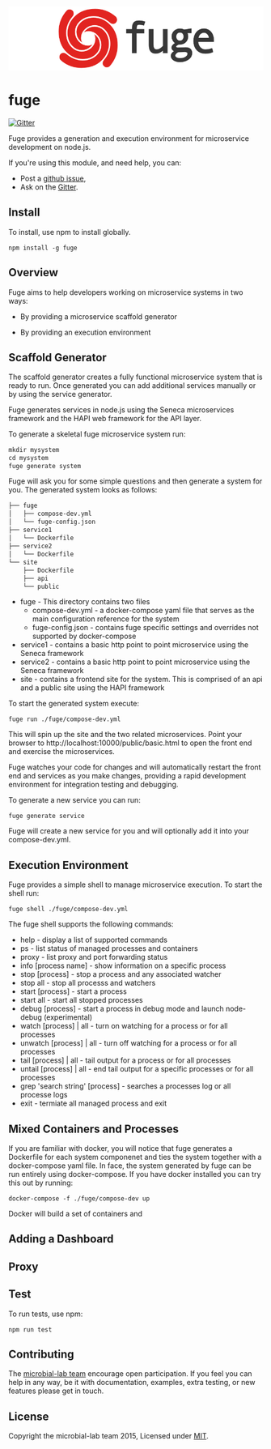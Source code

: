 ![fuge-logo](./assets/fuge-logo.png)

# fuge
[![Gitter][gitter-badge]][gitter-url]

Fuge provides a generation and execution environment for microservice development on node.js.

If you're using this module, and need help, you can:

- Post a [github issue][],
- Ask on the [Gitter][gitter-url].

## Install
To install, use npm to install globally.

```
npm install -g fuge
```

## Overview
Fuge aims to help developers working on microservice systems in two ways:

- By providing a microservice scaffold generator

- By providing an execution environment

## Scaffold Generator
The scaffold generator creates a fully functional microservice system that is ready to run. Once generated you can add additional services manually or by using the service generator.

Fuge generates services in node.js using the Seneca microservices framework and the HAPI web framework for the API layer.

To generate a skeletal fuge microservice system run:

```
mkdir mysystem
cd mysystem
fuge generate system
```

Fuge will ask you for some simple questions and then generate a system for you. The generated system looks as follows:

```
├── fuge
│   ├── compose-dev.yml
│   └── fuge-config.json
├── service1
│	└── Dockerfile
├── service2
│	└── Dockerfile
└── site
	├── Dockerfile
    ├── api
    └── public
```

* fuge - This directory contains two files
  * compose-dev.yml - a docker-compose yaml file that serves as the main configuration reference for the system
  * fuge-config.json - contains fuge specific settings and overrides not supported by docker-compose
* service1 - contains a basic http point to point microservice using the Seneca framework
* service2 - contains a basic http point to point microservice using the Seneca framework
* site - contains a frontend site for the system. This is comprised of an api and a public site using the HAPI framework

To start the generated system execute:

```
fuge run ./fuge/compose-dev.yml
```

This will spin up the site and the two related microservices. Point your browser to http://localhost:10000/public/basic.html to open the front end
and exercise the microservices.

Fuge watches your code for changes and will automatically restart the front end and services as you make changes, providing a rapid development environment for integration testing and debugging.

To generate a new service you can run:

```
fuge generate service
```

Fuge will create a new service for you and will optionally add it into your compose-dev.yml.

## Execution Environment
Fuge provides a simple shell to manage microservice execution. To start the shell run:

```
fuge shell ./fuge/compose-dev.yml
```

The fuge shell supports the following commands:

* help - display a list of supported commands
* ps - list status of managed processes and containers
* proxy - list proxy and port forwarding status
* info [process name] - show information on a specific process
* stop [process] - stop a process and any associated watcher
* stop all - stop all processs and watchers
* start [process] - start a process
* start all - start all stopped processes
* debug [process] - start a process in debug mode and launch node-debug (experimental)
* watch [process] | all - turn on watching for a process or for all processes
* unwatch [process] | all - turn off watching for a process or for all processes
* tail [process] | all - tail output for a process or for all processes
* untail [process] | all - end tail output for a specific processes or for all processes
* grep 'search string' [process] - searches a processes log or all processe logs
* exit - termiate all managed process and exit


## Mixed Containers and Processes
If you are familiar with docker, you will notice that fuge generates a Dockerfile for each system componenet and ties the system together with a docker-compose yaml file. In face, the system generated by fuge can be run entirely using docker-compose. If you have docker installed you can try this out by running:

```
docker-compose -f ./fuge/compose-dev up
```

Docker will build a set of containers and 


## Adding a Dashboard

## Proxy

## Test
To run tests, use npm:

```
npm run test
```

## Contributing
The [microbial-lab team][] encourage open participation. If you feel you can help in any way, be it with
documentation, examples, extra testing, or new features please get in touch.

## License
Copyright the microbial-lab team 2015, Licensed under [MIT][].

[microbial-lab team]: https://github.com/microbial-lab
[travis-badge]: https://travis-ci.org/microbial-lab/fuge-runner.svg
[travis-url]: https://travis-ci.org/microbial-lab/fuge-runner
[gitter-badge]: https://badges.gitter.im/Join%20Chat.svg
[gitter-url]: https://gitter.im/microbial-lab

[MIT]: ./LICENSE
[github issue]: https://github.com/microbial-lab/fuge-runner/issues/new
